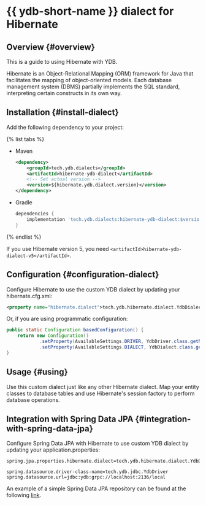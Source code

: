 # {{ ydb-short-name }} dialect for Hibernate #

## Overview {#overview}

This is a guide to using Hibernate with YDB.

Hibernate is an Object-Relational Mapping (ORM) framework for Java that facilitates the mapping of object-oriented models. Each database management system (DBMS) partially implements the SQL standard, interpreting certain constructs in its own way.

## Installation {#install-dialect}

Add the following dependency to your project:

{% list tabs %}

- Maven

    ```xml
    <dependency>
        <groupId>tech.ydb.dialects</groupId>
        <artifactId>hibernate-ydb-dialect</artifactId>
        <!-- Set actual version -->
        <version>${hibernate.ydb.dialect.version}</version> 
    </dependency>
    ```

- Gradle

    ```groovy
    dependencies {
        implementation 'tech.ydb.dialects:hibernate-ydb-dialect:$version' // Set actual version
    }
    ```

{% endlist %}

If you use Hibernate version 5, you need `<artifactId>hibernate-ydb-dialect-v5</artifactId>`.

## Configuration {#configuration-dialect}

Configure Hibernate to use the custom YDB dialect by updating your hibernate.cfg.xml:

```xml
<property name="hibernate.dialect">tech.ydb.hibernate.dialect.YdbDialect</property>
```

Or, if you are using programmatic configuration:

```java
public static Configuration basedConfiguration() {
    return new Configuration()
            .setProperty(AvailableSettings.DRIVER, YdbDriver.class.getName())
            .setProperty(AvailableSettings.DIALECT, YdbDialect.class.getName());
}
```

## Usage {#using}

Use this custom dialect just like any other Hibernate dialect. Map your entity classes to database tables and use Hibernate's session factory to perform database operations.

## Integration with Spring Data JPA {#integration-with-spring-data-jpa}

Configure Spring Data JPA with Hibernate to use custom YDB dialect by updating your application.properties:

```properties
spring.jpa.properties.hibernate.dialect=tech.ydb.hibernate.dialect.YdbDialect

spring.datasource.driver-class-name=tech.ydb.jdbc.YdbDriver
spring.datasource.url=jdbc:ydb:grpc://localhost:2136/local
```

An example of a simple Spring Data JPA repository can be found at the following [link](https://github.com/ydb-platform/ydb-java-examples/tree/master/jdbc/spring-data-jpa).
